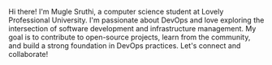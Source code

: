 Hi there! I'm Mugle Sruthi, a computer science student at Lovely Professional University. I'm passionate about DevOps and love exploring the intersection of software development and infrastructure management. My goal is to contribute to open-source projects, learn from the community, and build a strong foundation in DevOps practices. Let's connect and collaborate!
<!---
Mugle-Sruthi/Mugle-Sruthi is a ✨ special ✨ repository because its `README.md` (this file) appears on your GitHub profile.
You can click the Preview link to take a look at your changes.
--->
